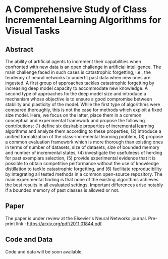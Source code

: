 # A Comprehensive Study of Class Incremental Learning Algorithms for Visual Tasks
## Abstract
The ability of artificial agents to increment their capabilities when confronted with new data is an open challenge in artificial intelligence. The main challenge faced in such cases is catastrophic forgetting, i.e., the tendency of neural networks to underfit past data when new ones are ingested. A first group of approaches tackles catastrophic forgetting by increasing deep model capacity to accommodate new knowledge. A second type of approaches fix the deep model size and introduce a mechanism whose objective is to ensure a good compromise between stability and plasticity of the model. While the first type of algorithms were compared thoroughly, this is not the case for methods which exploit a fixed size model.
Here, we focus on the latter, place them in a common conceptual and experimental framework and propose the following contributions: (1) define six desirable properties of incremental learning algorithms and analyze them according to these properties, (2) introduce a unified formalization of the class-incremental learning problem, (3) propose a common evaluation framework which is more thorough than existing ones in terms of number of datasets, size of datasets, size of bounded memory and number of incremental states, (4) investigate the usefulness of herding for past exemplars selection, (5) provide experimental evidence that it is possible to obtain competitive performance without the use of knowledge distillation to tackle catastrophic forgetting, and (6) facilitate reproducibility by integrating all tested methods in a common open-source repository. The main experimental finding is that none of the existing algorithms achieves the best results in all evaluated settings. Important differences arise notably if a bounded memory of past classes is allowed or not. 


## Paper
The paper is under review at the Elsevier's Neural Networks journal. Pre-print link : https://arxiv.org/pdf/2011.01844.pdf

## Code and Data

Code and data will be soon available.
